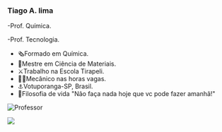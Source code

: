 ### Tiago A. lima


-Prof. Química.

-Prof. Tecnologia.

- 🗞️Formado em Química.
- 📎Mestre em Ciência de Materiais.
- ⚔️Trabalho na Escola Tirapeli.
- 🧑‍🔧Mecânico nas horas vagas.
- ⚓Votuporanga-SP, Brasil.
- 🧃Filosofia de vida "Não faça nada hoje que vc pode fazer amanhã!"

![Professor](https://network.grupoabril.com.br/wp-content/uploads/sites/4/2016/12/vhcctpw.gif)
 

![](https://network.grupoabril.com.br/wp-content/uploads/sites/4/2016/12/ku-medium.gif)

